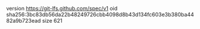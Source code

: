 version https://git-lfs.github.com/spec/v1
oid sha256:3bc83db56da22b48249726cbb4098d8b43d134fc603e3b380ba4482a9b723ead
size 621
